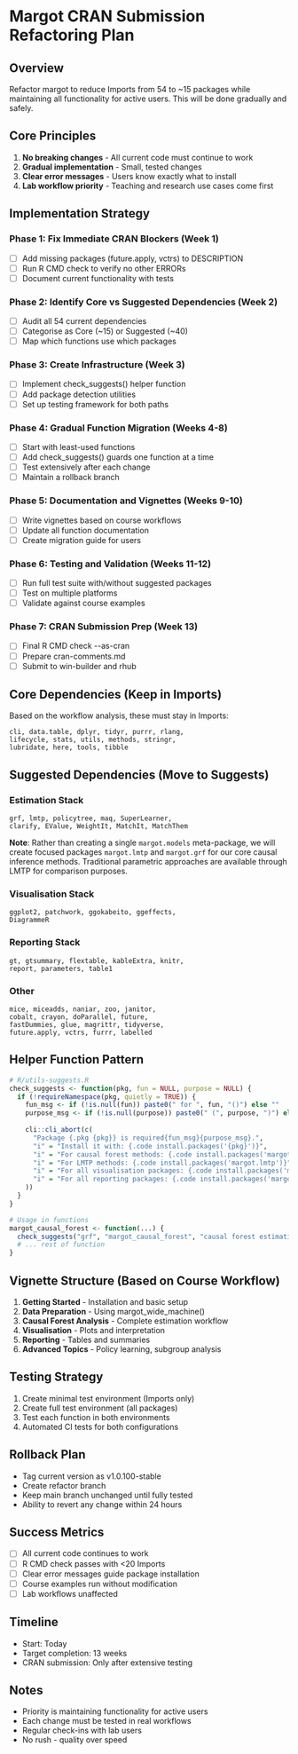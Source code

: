 # Margot CRAN Submission Refactoring Plan

## Overview
Refactor margot to reduce Imports from 54 to ~15 packages while maintaining all functionality for active users. This will be done gradually and safely.

## Core Principles
1. **No breaking changes** - All current code must continue to work
2. **Gradual implementation** - Small, tested changes
3. **Clear error messages** - Users know exactly what to install
4. **Lab workflow priority** - Teaching and research use cases come first

## Implementation Strategy

### Phase 1: Fix Immediate CRAN Blockers (Week 1)
- [ ] Add missing packages (future.apply, vctrs) to DESCRIPTION
- [ ] Run R CMD check to verify no other ERRORs
- [ ] Document current functionality with tests

### Phase 2: Identify Core vs Suggested Dependencies (Week 2)
- [ ] Audit all 54 current dependencies
- [ ] Categorise as Core (~15) or Suggested (~40)
- [ ] Map which functions use which packages

### Phase 3: Create Infrastructure (Week 3)
- [ ] Implement check_suggests() helper function
- [ ] Add package detection utilities
- [ ] Set up testing framework for both paths

### Phase 4: Gradual Function Migration (Weeks 4-8)
- [ ] Start with least-used functions
- [ ] Add check_suggests() guards one function at a time
- [ ] Test extensively after each change
- [ ] Maintain a rollback branch

### Phase 5: Documentation and Vignettes (Weeks 9-10)
- [ ] Write vignettes based on course workflows
- [ ] Update all function documentation
- [ ] Create migration guide for users

### Phase 6: Testing and Validation (Weeks 11-12)
- [ ] Run full test suite with/without suggested packages
- [ ] Test on multiple platforms
- [ ] Validate against course examples

### Phase 7: CRAN Submission Prep (Week 13)
- [ ] Final R CMD check --as-cran
- [ ] Prepare cran-comments.md
- [ ] Submit to win-builder and rhub

## Core Dependencies (Keep in Imports)
Based on the workflow analysis, these must stay in Imports:
```
cli, data.table, dplyr, tidyr, purrr, rlang, 
lifecycle, stats, utils, methods, stringr,
lubridate, here, tools, tibble
```

## Suggested Dependencies (Move to Suggests)
### Estimation Stack
```
grf, lmtp, policytree, maq, SuperLearner,
clarify, EValue, WeightIt, MatchIt, MatchThem
```
**Note**: Rather than creating a single `margot.models` meta-package, we will create
focused packages `margot.lmtp` and `margot.grf` for our core causal inference methods.
Traditional parametric approaches are available through LMTP for comparison purposes.

### Visualisation Stack
```
ggplot2, patchwork, ggokabeito, ggeffects,
DiagrammeR
```

### Reporting Stack
```
gt, gtsummary, flextable, kableExtra, knitr,
report, parameters, table1
```

### Other
```
mice, miceadds, naniar, zoo, janitor,
cobalt, crayon, doParallel, future,
fastDummies, glue, magrittr, tidyverse,
future.apply, vctrs, furrr, labelled
```

## Helper Function Pattern
```r
# R/utils-suggests.R
check_suggests <- function(pkg, fun = NULL, purpose = NULL) {
  if (!requireNamespace(pkg, quietly = TRUE)) {
    fun_msg <- if (!is.null(fun)) paste0(" for ", fun, "()") else ""
    purpose_msg <- if (!is.null(purpose)) paste0(" (", purpose, ")") else ""
    
    cli::cli_abort(c(
      "Package {.pkg {pkg}} is required{fun_msg}{purpose_msg}.",
      "i" = "Install it with: {.code install.packages('{pkg}')}",
      "i" = "For causal forest methods: {.code install.packages('margot.grf')}",
      "i" = "For LMTP methods: {.code install.packages('margot.lmtp')}",
      "i" = "For all visualisation packages: {.code install.packages('margot.viz')}",
      "i" = "For all reporting packages: {.code install.packages('margot.report')}"
    ))
  }
}

# Usage in functions
margot_causal_forest <- function(...) {
  check_suggests("grf", "margot_causal_forest", "causal forest estimation")
  # ... rest of function
}
```

## Vignette Structure (Based on Course Workflow)
1. **Getting Started** - Installation and basic setup
2. **Data Preparation** - Using margot_wide_machine()
3. **Causal Forest Analysis** - Complete estimation workflow
4. **Visualisation** - Plots and interpretation
5. **Reporting** - Tables and summaries
6. **Advanced Topics** - Policy learning, subgroup analysis

## Testing Strategy
1. Create minimal test environment (Imports only)
2. Create full test environment (all packages)
3. Test each function in both environments
4. Automated CI tests for both configurations

## Rollback Plan
- Tag current version as v1.0.100-stable
- Create refactor branch
- Keep main branch unchanged until fully tested
- Ability to revert any change within 24 hours

## Success Metrics
- [ ] All current code continues to work
- [ ] R CMD check passes with <20 Imports
- [ ] Clear error messages guide package installation
- [ ] Course examples run without modification
- [ ] Lab workflows unaffected

## Timeline
- Start: Today
- Target completion: 13 weeks
- CRAN submission: Only after extensive testing

## Notes
- Priority is maintaining functionality for active users
- Each change must be tested in real workflows
- Regular check-ins with lab users
- No rush - quality over speed